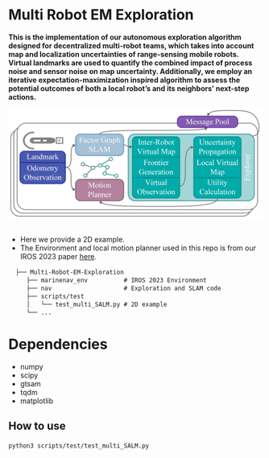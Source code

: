 # Multi Robot EM Exploration
**This is the implementation of our autonomous exploration algorithm designed for decentralized multi-robot teams, which takes into account map and localization uncertainties of range-sensing
mobile robots. Virtual landmarks are used to quantify the combined impact of process noise and sensor noise on map uncertainty. Additionally, we employ an iterative expectation-maximization inspired algorithm to assess the potential outcomes of both a local robot’s and its neighbors’ next-step actions.**
<p align="center"><img src="real_pipeline.jpeg" width=600></p>

##
 - Here we provide a 2D example.
 - The Environment and local motion planner used in this repo is from our IROS 2023 paper [here](https://github.com/RobustFieldAutonomyLab/Distributional_RL_Navigation).
```
  ├── Multi-Robot-EM-Exploration
     ├── marinenav_env          # IROS 2023 Environment
     ├── nav                    # Exploration and SLAM code
     ├── scripts/test
     │   └── test_multi_SALM.py # 2D example
     └── ...
```
# Dependencies
- numpy
- scipy
- gtsam
- tqdm
- matplotlib

## How to use
```bash
python3 scripts/test/test_multi_SALM.py 
```
